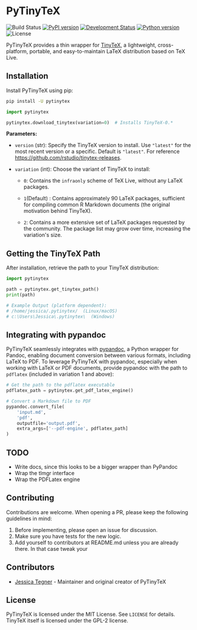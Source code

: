# PyTinyTeX

![Build Status](https://github.com/JessicaTegner/PyTinyTeX/actions/workflows/ci.yaml/badge.svg)
[![PyPI version](https://badge.fury.io/py/pytinytex.svg)](https://pypi.python.org/pypi/PyTinyTeX/)
[![Development Status](https://img.shields.io/pypi/status/PyTinyTeX.svg)](https://pypi.python.org/pypi/PyTinyTeX/)
[![Python version](https://img.shields.io/pypi/pyversions/PyTinyTeX.svg)](https://pypi.python.org/pypi/PyTinyTeX/)
![License](https://img.shields.io/pypi/l/PyTinyTeX.svg)


PyTinyTeX provides a thin wrapper for [TinyTeX](https://yihui.org/tinytex/), a lightweight, cross-platform, portable, and easy-to-maintain LaTeX distribution based on TeX Live.

## Installation

Install PyTinyTeX using pip:

```bash
pip install -U pytinytex
```

```python
import pytinytex

pytinytex.download_tinytex(variation=0)  # Installs TinyTeX-0.*
```

**Parameters:**

- `version` (str): Specify the TinyTeX version to install. Use `"latest"` for the most recent version or a specific. Default is `"latest"`. For reference https://github.com/rstudio/tinytex-releases.

- `variation` (int): Choose the variant of TinyTeX to install:
  - `0`: Contains the `infraonly` scheme of TeX Live, without any LaTeX packages.
  - `1`(Default) : Contains approximately 90 LaTeX packages, sufficient for compiling common R Markdown documents (the original motivation behind TinyTeX).

  - `2`: Contains a more extensive set of LaTeX packages requested by the community.  The package list may grow over time, increasing the variation's size.


## Getting the TinyTeX Path

After installation, retrieve the path to your TinyTeX distribution:

```python
import pytinytex

path = pytinytex.get_tinytex_path()
print(path)

# Example Output (platform dependent):
# /home/jessica/.pytinytex/  (Linux/macOS)
# c:\Users\Jessica\.pytinytex\  (Windows)
```

## Integrating with pypandoc

PyTinyTeX seamlessly integrates with [pypandoc](https://pypi.org/project/pypandoc/), a Python wrapper for Pandoc, enabling document conversion between various formats, including LaTeX to PDF. To leverage PyTinyTeX with pypandoc, especially when working with LaTeX or PDF documents, provide pypandoc with the path to `pdflatex` (included in variation 1 and above):
 
```python
# Get the path to the pdflatex executable
pdflatex_path = pytinytex.get_pdf_latex_engine()

# Convert a Markdown file to PDF
pypandoc.convert_file(
    'input.md',
    'pdf',
    outputfile='output.pdf',
    extra_args=['--pdf-engine', pdflatex_path]
)
```

## TODO

*   Write docs, since this looks to be a bigger wrapper than PyPandoc
*   Wrap the tlmgr interface
*   Wrap the PDFLatex engine

## Contributing

Contributions are welcome. When opening a PR, please keep the following guidelines in mind:
1.  Before implementing, please open an issue for discussion.
2.  Make sure you have tests for the new logic.
3.  Add yourself to contributors at README.md unless you are already there. In that case tweak your


## Contributors

- [Jessica Tegner](https://github.com/JessicaTegner) - Maintainer and original creator of PyTinyTeX

## License

PyTinyTeX is licensed under the MIT License. See `LICENSE` for details. TinyTeX itself is licensed under the GPL-2 license. 
